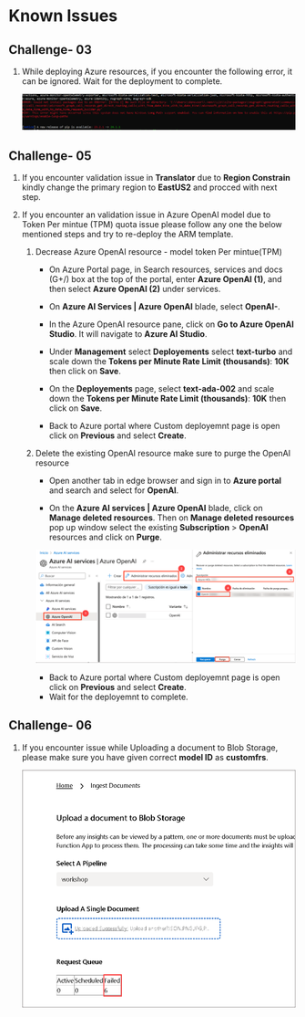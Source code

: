 # Known Issues

## Challenge- 03 

1. While deploying Azure resources, if you encounter the following error, it can be ignored. Wait for the deployment to complete.

   ![](../media/Active-image120.png)
   
## Challenge- 05

1. If you encounter validation issue in **Translator** due to **Region Constrain** kindly change the primary region to **EastUS2** and procced with next step.

1. If you encounter an validation issue in Azure OpenAI model due to Token Per mintue (TPM) quota issue please follow any one the below mentioned steps and try to re-deploy the ARM template.


    1.  Decrease Azure OpenAI resource - model token Per mintue(TPM)  

         - On Azure Portal page, in Search resources, services and docs (G+/) box at the top of the portal, enter **Azure OpenAI (1)**, and then select **Azure OpenAI (2)** under services.
      
         - On **Azure AI Services | Azure OpenAI** blade, select **OpenAI-<inject key="Deployment-id" enableCopy="false"></inject>**.
      
         - In the Azure OpenAI resource pane, click on **Go to Azure OpenAI Studio**. It will navigate to **Azure AI Studio**.
      
         - Under **Management** select **Deployements** select **text-turbo** and scale down the **Tokens per Minute Rate Limit (thousands)**: **10K** then click on **Save**.
         - On the **Deployements** page, select  **text-ada-002** and scale down the **Tokens per Minute Rate Limit (thousands)**: **10K** then click on **Save**.

         - Back to Azure portal where Custom deployemnt page is open click on **Previous** and select **Create**.

    2.  Delete the existing OpenAI resource make sure to purge the OpenAI resource  

        - Open another tab in edge browser and sign in to **Azure portal** and search and select for **OpenAI**.

         - On the **Azure AI services | Azure OpenAI** blade, click on **Manage deleted resources**. Then on **Manage deleted resources** pop up window select the existing **Subscription** > **OpenAI** resources and 
            click on **Purge**.

          ![](../media/Active-image253.png)

        - Back to Azure portal where Custom deployemnt page is open click on **Previous** and select **Create**.
        - Wait for the deployemnt to complete.

## Challenge- 06

1. If you encounter issue  while Uploading a document to Blob Storage, please make sure you have given correct **model ID** as **customfrs**. 

    ![](../media/Active-image(239).png)
